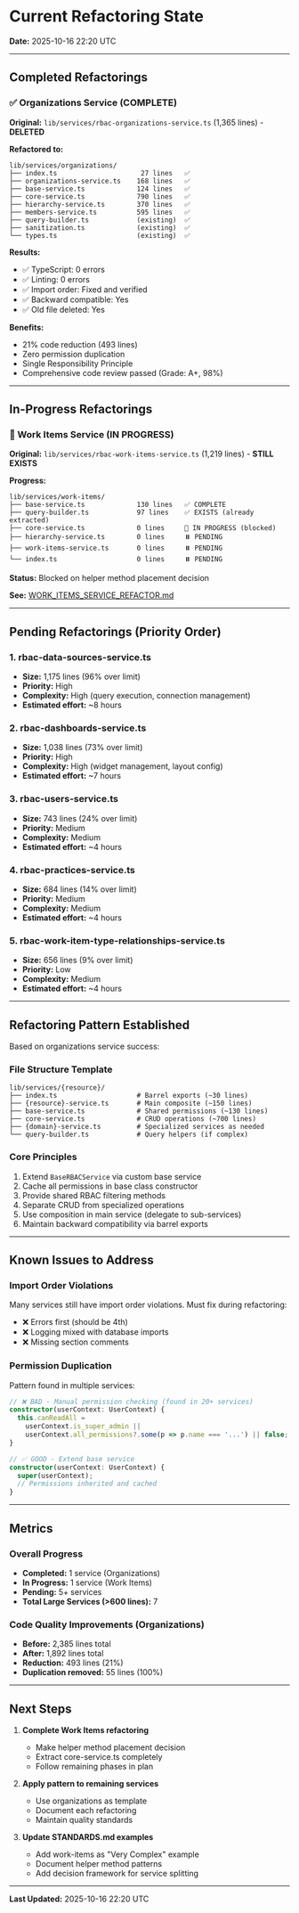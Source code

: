 # Current Refactoring State

**Date:** 2025-10-16 22:20 UTC

---

## Completed Refactorings

### ✅ Organizations Service (COMPLETE)

**Original:** `lib/services/rbac-organizations-service.ts` (1,365 lines) - **DELETED**

**Refactored to:**
```
lib/services/organizations/
├── index.ts                     27 lines   ✅
├── organizations-service.ts    168 lines   ✅
├── base-service.ts             124 lines   ✅
├── core-service.ts             790 lines   ✅
├── hierarchy-service.ts        370 lines   ✅
├── members-service.ts          595 lines   ✅
├── query-builder.ts            (existing)  ✅
├── sanitization.ts             (existing)  ✅
└── types.ts                    (existing)  ✅
```

**Results:**
- ✅ TypeScript: 0 errors
- ✅ Linting: 0 errors
- ✅ Import order: Fixed and verified
- ✅ Backward compatible: Yes
- ✅ Old file deleted: Yes

**Benefits:**
- 21% code reduction (493 lines)
- Zero permission duplication
- Single Responsibility Principle
- Comprehensive code review passed (Grade: A+, 98%)

---

## In-Progress Refactorings

### 🔄 Work Items Service (IN PROGRESS)

**Original:** `lib/services/rbac-work-items-service.ts` (1,219 lines) - **STILL EXISTS**

**Progress:**
```
lib/services/work-items/
├── base-service.ts             130 lines   ✅ COMPLETE
├── query-builder.ts            97 lines    ✅ EXISTS (already extracted)
├── core-service.ts             0 lines     🔄 IN PROGRESS (blocked)
├── hierarchy-service.ts        0 lines     ⏸️ PENDING
├── work-items-service.ts       0 lines     ⏸️ PENDING
└── index.ts                    0 lines     ⏸️ PENDING
```

**Status:** Blocked on helper method placement decision

**See:** [WORK_ITEMS_SERVICE_REFACTOR.md](./WORK_ITEMS_SERVICE_REFACTOR.md)

---

## Pending Refactorings (Priority Order)

### 1. rbac-data-sources-service.ts
- **Size:** 1,175 lines (96% over limit)
- **Priority:** High
- **Complexity:** High (query execution, connection management)
- **Estimated effort:** ~8 hours

### 2. rbac-dashboards-service.ts
- **Size:** 1,038 lines (73% over limit)
- **Priority:** High
- **Complexity:** High (widget management, layout config)
- **Estimated effort:** ~7 hours

### 3. rbac-users-service.ts
- **Size:** 743 lines (24% over limit)
- **Priority:** Medium
- **Complexity:** Medium
- **Estimated effort:** ~4 hours

### 4. rbac-practices-service.ts
- **Size:** 684 lines (14% over limit)
- **Priority:** Medium
- **Complexity:** Medium
- **Estimated effort:** ~4 hours

### 5. rbac-work-item-type-relationships-service.ts
- **Size:** 656 lines (9% over limit)
- **Priority:** Low
- **Complexity:** Medium
- **Estimated effort:** ~4 hours

---

## Refactoring Pattern Established

Based on organizations service success:

### File Structure Template
```
lib/services/{resource}/
├── index.ts                    # Barrel exports (~30 lines)
├── {resource}-service.ts       # Main composite (~150 lines)
├── base-service.ts             # Shared permissions (~130 lines)
├── core-service.ts             # CRUD operations (~700 lines)
├── {domain}-service.ts         # Specialized services as needed
└── query-builder.ts            # Query helpers (if complex)
```

### Core Principles
1. Extend `BaseRBACService` via custom base service
2. Cache all permissions in base class constructor
3. Provide shared RBAC filtering methods
4. Separate CRUD from specialized operations
5. Use composition in main service (delegate to sub-services)
6. Maintain backward compatibility via barrel exports

---

## Known Issues to Address

### Import Order Violations
Many services still have import order violations. Must fix during refactoring:
- ❌ Errors first (should be 4th)
- ❌ Logging mixed with database imports
- ❌ Missing section comments

### Permission Duplication
Pattern found in multiple services:
```typescript
// ❌ BAD - Manual permission checking (found in 20+ services)
constructor(userContext: UserContext) {
  this.canReadAll = 
    userContext.is_super_admin ||
    userContext.all_permissions?.some(p => p.name === '...') || false;
}

// ✅ GOOD - Extend base service
constructor(userContext: UserContext) {
  super(userContext);
  // Permissions inherited and cached
}
```

---

## Metrics

### Overall Progress
- **Completed:** 1 service (Organizations)
- **In Progress:** 1 service (Work Items)
- **Pending:** 5+ services
- **Total Large Services (>600 lines):** 7

### Code Quality Improvements (Organizations)
- **Before:** 2,385 lines total
- **After:** 1,892 lines total
- **Reduction:** 493 lines (21%)
- **Duplication removed:** 55 lines (100%)

---

## Next Steps

1. **Complete Work Items refactoring**
   - Make helper method placement decision
   - Extract core-service.ts completely
   - Follow remaining phases in plan

2. **Apply pattern to remaining services**
   - Use organizations as template
   - Document each refactoring
   - Maintain quality standards

3. **Update STANDARDS.md examples**
   - Add work-items as "Very Complex" example
   - Document helper method patterns
   - Add decision framework for service splitting

---

**Last Updated:** 2025-10-16 22:20 UTC
